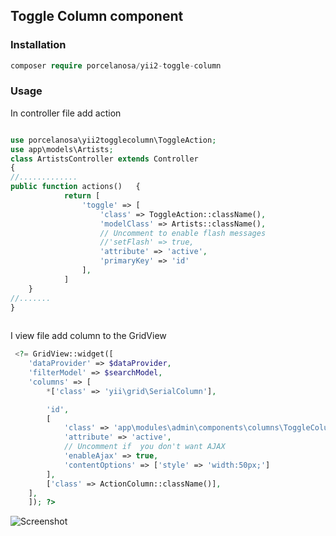 ## Toggle Column component

### Installation


```php
composer require porcelanosa/yii2-toggle-column
```

### Usage
In controller file add action
```php

use porcelanosa\yii2togglecolumn\ToggleAction;
use app\models\Artists;
class ArtistsController	extends Controller
{
//.............
public function actions()	{
			return [
				'toggle' => [
					'class' => ToggleAction::className(),
					'modelClass' => Artists::className(),
					// Uncomment to enable flash messages
					//'setFlash' => true,
					'attribute' => 'active',
					'primaryKey' => 'id'
				],
			]
	}
//.......
}
	
```

I view file add column to the GridView

```php
 <?= GridView::widget([
    'dataProvider' => $dataProvider,
    'filterModel' => $searchModel,
    'columns' => [
        *['class' => 'yii\grid\SerialColumn'],

        'id',
        [
            'class' => 'app\modules\admin\components\columns\ToggleColumn',
            'attribute' => 'active',
            // Uncomment if  you don't want AJAX
            'enableAjax' => true,
            'contentOptions' => ['style' => 'width:50px;']
        ],
        ['class' => ActionColumn::className()],
    ],
    ]); ?>
```

![Screenshot](https://s32.postimg.org/nbcmfc4g3/image.jpg)
